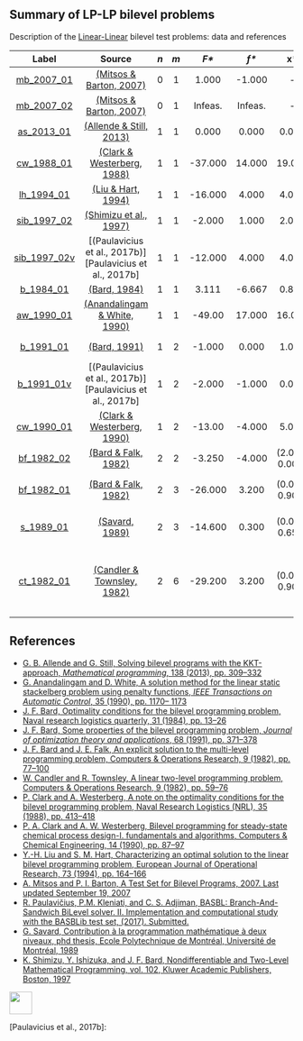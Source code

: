 ##  Summary of LP-LP bilevel problems

Description of the [Linear-Linear](LP-LP-problems) bilevel test problems: data and references

| Label                              | Source                                                      |  _n_  |  _m_  |   _F*_    |   _f*_  |       __x*__      |               __y*__             |
| :--------------------------------: |:-----------------------------------------------------------:|:-----:|:-----:|:---------:|:-------:|:-----------------:|:--------------------------------:|
| [mb_2007_01](LP-LP/mb_2007_01)     | [(Mitsos & Barton, 2007)][Mitsos & Barton, 2007]            |  0    |   1   |  1.000    | -1.000  | -                 | 1.000                            |
| [mb_2007_02](LP-LP/mb_2007_02)     | [(Mitsos & Barton, 2007)][Mitsos & Barton, 2007]            |  0    |   1   |  Infeas.  | Infeas. | -                 | -                                |
| [as_2013_01](LP-LP/as_2013_01)     | [(Allende & Still, 2013)][Allende & Still, 2013]            |  1    |   1   |  0.000    | 0.000   | 0.000             | 0.000                            |
| [cw_1988_01](LP-LP/cw_1988_01)     | [(Clark & Westerberg, 1988)][Clark & Westerberg, 1988]      |  1    |   1   |  -37.000  | 14.000  | 19.000            | 14.000                           |
| [lh_1994_01](LP-LP/lh_1994_01)     | [(Liu & Hart, 1994)][Liu & Hart, 1994]                      |  1    |   1   |  -16.000  | 4.000   | 4.000             | 4.000                            |
| [sib_1997_02](LP-LP/sib_1997_02)   | [(Shimizu et al., 1997)][Shimizu et al., 1997]              |  1    |   1   |  -2.000   | 1.000   | 2.000             | 1.000                            |
| [sib_1997_02v](LP-LP/sib_1997_02)  | [(Paulavicius et al., 2017b)][Paulavicius et al., 2017b]    |  1    |   1   |  -12.000  | 4.000   | 4.000             | 4.000                            |
| [b_1984_01](LP-LP/b_1984_01)       | [(Bard, 1984)][Bard, 1984]                                  |  1    |   1   |  3.111    | -6.667  | 0.889             | 2.222                            |
| [aw_1990_01](LP-LP/aw_1990_01)     | [(Anandalingam & White, 1990)][Anandalingam & White, 1990]  |  1    |   1   |  -49.00   | 17.000  | 16.000            | 11.000                           |
| [b_1991_01](LP-LP/b_1991_01)       | [(Bard, 1991)][Bard, 1991]                                  |  1    |   2   |  -1.000   | 0.000   | 1.000             | (0.000, 0.000)                   |
| [b_1991_01v](LP-LP/b_1991_01v)     | [(Paulavicius et al., 2017b)][Paulavicius et al., 2017b]    |  1    |   2   |  -2.000   | -1.000  | 0.000             | (0.000, 1.000)                   |
| [cw_1990_01](LP-LP/cw_1990_01)     | [(Clark & Westerberg, 1990)][Clark & Westerberg, 1990]      |  1    |   2   |  -13.00   | -4.000  | 5.000             | (4.000, 2.000)                   |
| [bf_1982_02](LP-LP/bf_1982_02)     | [(Bard & Falk, 1982)][Bard & Falk, 1982]                    |  2    |   2   |  -3.250   | -4.000  | (2.000, 0.000)    | (1.500, 0.000)                   |
| [bf_1982_01](LP-LP/bf_1982_01)     | [(Bard & Falk, 1982)][Bard & Falk, 1982]                    |  2    |   3   |  -26.000  | 3.200   | (0.000, 0.900)    | (0.000, 0.600, 0.400)            |
| [s_1989_01](LP-LP/s_1989_01)       | [(Savard, 1989)][Savard, 1989]                              |  2    |   3   |  -14.600  | 0.300   | (0.000, 0.650)    | (0.000, 0.300, 0.000)            |
| [ct_1982_01](LP-LP/ct_1982_01)     | [(Candler & Townsley, 1982)][Candler & Townsley, 1982]      |  2    |   6   |  -29.200  | 3.200   | (0.000, 0.900)    | (0.0, 0.6, 0.4, 0.0, 0.0, 0.0)   |

##  References

 - [G. B. Allende and G. Still, Solving bilevel programs with the KKT-approach, *Mathematical programming*, 138 (2013), pp. 309–332](https://doi.org/10.1007/s10107-012-0535-x)
 - [G. Anandalingam and D. White, A solution method for the linear static stackelberg problem using penalty functions, *IEEE Transactions on Automatic Control*, 35 (1990), pp. 1170– 1173](https://doi.org/10.1109/9.58565)
 - [J. F. Bard, Optimality conditions for the bilevel programming problem, Naval research logistics quarterly, 31 (1984), pp. 13–26](https://doi.org/10.1002/nav.3800310104)
 - [J. F. Bard, Some properties of the bilevel programming problem, *Journal of optimization theory and applications*, 68 (1991), pp. 371–378](https://doi.org/10.1007/BF00941574)
 - [J. F. Bard and J. E. Falk, An explicit solution to the multi-level programming problem, Computers & Operations Research, 9 (1982), pp. 77–100](https://doi.org/10.1016/0305-0548(82)90007-7)
 - [W. Candler and R. Townsley, A linear two-level programming problem, Computers & Operations Research, 9 (1982), pp. 59–76](https://doi.org/10.1016/0305-0548(82)90006-5)
 - [P. Clark and A. Westerberg, A note on the optimality conditions for the bilevel programming problem, Naval Research Logistics (NRL), 35 (1988), pp. 413–418](https://doi.org/10.1002/1520-6750(198810)35:5<413::AID-NAV3220350505>3.0.CO;2-6)
 - [P. A. Clark and A. W. Westerberg, Bilevel programming for steady-state chemical process design-I. fundamentals and algorithms, Computers & Chemical Engineering, 14 (1990), pp. 87–97](https://doi.org/10.1016/0098-1354(90)87007-C)
 - [Y.-H. Liu and S. M. Hart, Characterizing an optimal solution to the linear bilevel programming problem, European Journal of Operational Research, 73 (1994), pp. 164–166](https://doi.org/10.1016/0377-2217(94)90155-4)
 - [A. Mitsos and P. I. Barton, A Test Set for Bilevel Programs, 2007. Last updated September 19, 2007](https://www.researchgate.net/publication/228455291_A_test_set_for_bilevel_programs)
 - [R. Paulavičius, P.M. Kleniati, and C. S. Adjiman, BASBL: Branch-And-Sandwich BiLevel solver. II. Implementation and computational study with the BASBLib test set, (2017). Submitted.]()
 - [G. Savard, Contribution à la programmation mathématique à deux niveaux, phd thesis, Ecole Polytechnique de Montréal, Université de Montréal, 1989](https://books.google.co.uk/books/about/Contribution_%C3%A0_la_programmation_math%C3%A9m.html?id=zz0VNAEACAAJ&redir_esc=y)
 - [K. Shimizu, Y. Ishizuka, and J. F. Bard, Nondifferentiable and Two-Level Mathematical Programming, vol. 102, Kluwer Academic Publishers, Boston, 1997](https://doi.org/10.1016/S0377-2217(97)00228-2)

[<img src="https://cdn1.iconfinder.com/data/icons/MetroStation-PNG/128/MB__home.png" width="40" height="40">](index "Back to homepage")

[Allende & Still, 2013]: https://doi.org/10.1007/s10107-012-0535-x
[Anandalingam & White, 1990]: https://doi.org/10.1109/9.58565
[Bard, 1984]: https://doi.org/10.1002/nav.3800310104
[Bard, 1991]: https://doi.org/10.1007/BF00941574
[Bard & Falk, 1982]: https://doi.org/10.1016/0305-0548(82)90007-7
[Candler & Townsley, 1982]: https://doi.org/10.1016/0305-0548(82)90006-5
[Clark & Westerberg, 1988]: https://doi.org/10.1002/1520-6750(198810)35:5<413::AID-NAV3220350505>3.0.CO;2-6
[Clark & Westerberg, 1990]: https://doi.org/10.1016/0098-1354(90)87007-C
[Liu & Hart, 1994]: https://doi.org/10.1016/0377-2217(94)90155-4
[Mitsos & Barton, 2007]: https://www.researchgate.net/publication/228455291_A_test_set_for_bilevel_programs
[Savard, 1989]: https://books.google.co.uk/books/about/Contribution_%C3%A0_la_programmation_math%C3%A9m.html?id=zz0VNAEACAAJ&redir_esc=y
[Shimizu et al., 1997]: https://doi.org/10.1016/S0377-2217(97)00228-2
[Paulavicius et al., 2017b]:
